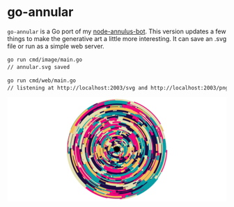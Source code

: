 # go-annular

```go-annular``` is a Go port of my [node-annulus-bot](https://github.com/engelsjk/node-annulus-bot). This version updates a few things to make the generative art a little more interesting. It can save an .svg file or run as a simple web server.

```bash
go run cmd/image/main.go
// annular.svg saved
```

```bash
go run cmd/web/main.go
// listening at http://localhost:2003/svg and http://localhost:2003/png
```

![](images/1637548980.png)